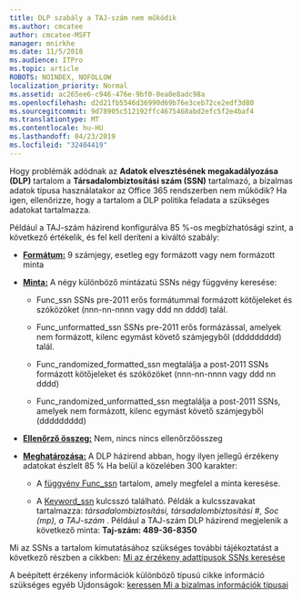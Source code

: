 ```yaml
---
title: DLP szabály a TAJ-szám nem működik
ms.author: cmcatee
author: cmcatee-MSFT
manager: mnirkhe
ms.date: 11/5/2018
ms.audience: ITPro
ms.topic: article
ROBOTS: NOINDEX, NOFOLLOW
localization_priority: Normal
ms.assetid: ac265ee6-c946-476e-9bf0-0ea0e8adc98a
ms.openlocfilehash: d2d21fb5546d36990d69b76e3ceb72ce2edf3d80
ms.sourcegitcommit: 9d78905c512192ffc4675468abd2efc5f2e4baf4
ms.translationtype: MT
ms.contentlocale: hu-HU
ms.lasthandoff: 04/23/2019
ms.locfileid: "32404419"
---
```

Hogy problémák adódnak az **Adatok elvesztésének megakadályozása (DLP)** tartalom a **Társadalombiztosítási szám (SSN)** tartalmazó, a bizalmas adatok típusa használatakor az Office 365 rendszerben nem működik? Ha igen, ellenőrizze, hogy a tartalom a DLP politika feladata a szükséges adatokat tartalmazza. 
  
Például a TAJ-szám házirend konfigurálva 85 %-os megbízhatósági szint, a következő értékelik, és fel kell deríteni a kiváltó szabály:
  
- **[Formátum:](https://docs.microsoft.com/office365/securitycompliance/what-the-sensitive-information-types-look-for#format-80)** 9 számjegy, esetleg egy formázott vagy nem formázott minta 
    
- **[Minta:](https://msconnect.microsoft.com/https:/docs.microsoft.com/office365/securitycompliance/what-the-sensitive-information-types-look-for#pattern-80)** A négy különböző mintázatú SSNs négy függvény keresése: 
    
  - Func_ssn SSNs pre-2011 erős formátummal formázott kötőjeleket és szóközöket (nnn-nn-nnnn vagy ddd nn dddd) talál.
    
  - Func_unformatted_ssn SSNs pre-2011 erős formázással, amelyek nem formázott, kilenc egymást követő számjegyből (ddddddddd) talál.
    
  - Func_randomized_formatted_ssn megtalálja a post-2011 SSNs formázott kötőjeleket és szóközöket (nnn-nn-nnnn vagy ddd nn dddd)
    
  - Func_randomized_unformatted_ssn megtalálja a post-2011 SSNs, amelyek nem formázott, kilenc egymást követő számjegyből (ddddddddd)
    
- **[Ellenőrző összeg:](https://docs.microsoft.com/office365/securitycompliance/what-the-sensitive-information-types-look-for#checksum-79)** Nem, nincs nincs ellenőrzőösszeg 
    
- **[Meghatározása:](https://docs.microsoft.com/office365/securitycompliance/what-the-sensitive-information-types-look-for#definition-80)** A DLP házirend abban, hogy ilyen jellegű érzékeny adatokat észlelt 85 % Ha belül a közelében 300 karakter: 
    
  - A [függvény Func_ssn](https://docs.microsoft.com/office365/securitycompliance/what-the-sensitive-information-types-look-for#pattern-80) tartalom, amely megfelel a minta keresése. 
    
  - A [Keyword_ssn](https://docs.microsoft.com/office365/securitycompliance/what-the-sensitive-information-types-look-for#keyword_ssn) kulcsszó található. Példák a kulcsszavakat tartalmazza: *társadalombiztosítási, társadalombiztosítási #, Soc (mp), a TAJ-szám* . Például a TAJ-szám DLP házirend megjelenik a következő minta: **Taj-szám: 489-36-8350**
    
Mi az SSNs a tartalom kimutatásához szükséges további tájékoztatást a következő részben a cikkben: [Mi az érzékeny adattípusok SSNs keresése](https://docs.microsoft.com/office365/securitycompliance/what-the-sensitive-information-types-look-for#us-social-security-number-ssn)
  
A beépített érzékeny információk különböző típusú cikke információ szükséges egyéb Újdonságok: [keressen Mi a bizalmas információk típusai](https://docs.microsoft.com/office365/securitycompliance/what-the-sensitive-information-types-look-for)
  

